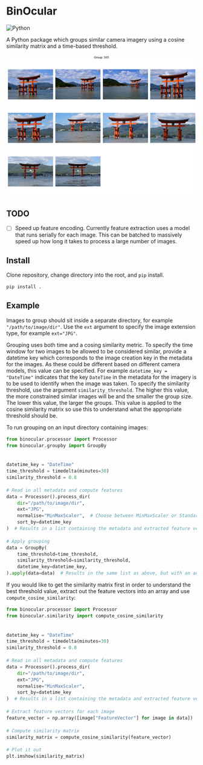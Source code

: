 # BinOcular

![Python](https://img.shields.io/badge/python-%3E=3.11-blue.svg)

A Python package which groups similar camera imagery using a cosine similarity matrix and a
time-based threshold.

![alt text](assets/image.png)

## TODO

- [ ] Speed up feature encoding. Currently feature extraction uses a model that runs serially for
each image. This can be batched to massively speed up how long it takes to process a large number
of images.

## Install

Clone repository, change directory into the root, and `pip` install.

```bash
pip install .
```

## Example

Images to group should sit inside a separate directory, for example `"/path/to/image/dir"`. Use the
`ext` argument to specify the image extension type, for example `ext="JPG"`.

Grouping uses both time and a cosing similarity metric. To specify the time window for two images to
be allowed to be considered similar, provide a datetime key which corresponds to the image creation
key in the metadata for the images. As these could be different based on different camera models,
this value can be specified. For example `datetime_key = "DateTime"` indicates that the key
`DateTime` in the metadata for the imagery is to be used to identify when the image was taken. To
specify the similarity threshold, use the argument `similarity_threshold`. The higher this value,
the more constrained similar images will be and the smaller the group size. The lower this value,
the larger the groups. This value is applied to the cosine similarity matrix so use this to
understand what the appropriate threshold should be.

To run grouping on an input directory containing images:

```python
from binocular.processor import Processor
from binocular.groupby import GroupBy


datetime_key = "DateTime"
time_threshold = timedelta(minutes=30)
similarity_threshold = 0.8

# Read in all metadata and compute features
data = Processor().process_dir(
    dir="/path/to/image/dir", 
    ext="JPG", 
    normalise="MinMaxScaler",  # Choose between MinMaxScaler or StandardScaler
    sort_by=datetime_key
)  # Results in a list containing the metadata and extracted feature vectors for each image

# Apply grouping
data = GroupBy(
    time_threshold=time_threshold,
    similarity_threshold=similarity_threshold,
    datetime_key=datetime_key,
).apply(data=data)  # Results in the same list as above, but with an additional group key
```

If you would like to get the similarity matrix first in order to understand the best threshold
value, extract out the feature vectors into an array and use `compute_cosine_similarity`:

```python
from binocular.processor import Processor
from binocular.similarity import compute_cosine_similarity


datetime_key = "DateTime"
time_threshold = timedelta(minutes=30)
similarity_threshold = 0.8

# Read in all metadata and compute features
data = Processor().process_dir(
    dir="/path/to/image/dir", 
    ext="JPG", 
    normalise="MinMaxScaler", 
    sort_by=datetime_key
)  # Results in a list containing the metadata and extracted feature vectors for each image

# Extract feature vectors for each image
feature_vector = np.array([image["FeatureVector"] for image in data])

# Compute similarity matrix
similarity_matrix = compute_cosine_similarity(feature_vector)

# Plot it out
plt.imshow(similarity_matrix)
```
